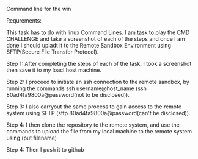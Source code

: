 Command line for the win


Requrements:

This task has to do with linux Command Lines. I am task to play the CMD CHALLENGE and take a screenshot of each of the steps and once I am done I should upladt it to the Remote Sandbox Environment using SFTP(Secure File Transfer Protocol).

Step 1: After completing the steps of each of the task, I took a screenshot then save it to my loacl host machine.

Step 2: I proceed to initiate an ssh connection to the remote sandbox, by running the commands ssh username@host_name (ssh 80ad4fa9800a@password(not to be disclosed)).

Step 3: I also carryout the same process to gain access to the remote system using SFTP (sftp 80ad4fa9800a@password(can't be disclosed)).

Step 4: I then clone the repository to the remote system, and use the commands to upload the file from my local machine to the remote system using (put filename)

Step 4: Then I push it to github
